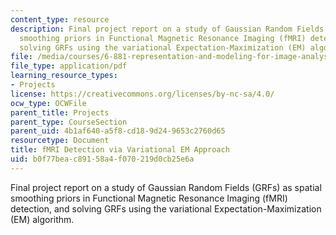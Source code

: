 ```yaml
---
content_type: resource
description: Final project report on a study of Gaussian Random Fields (GRFs) as spatial
  smoothing priors in Functional Magnetic Resonance Imaging (fMRI) detection, and
  solving GRFs using the variational Expectation-Maximization (EM) algorithm.
file: /media/courses/6-881-representation-and-modeling-for-image-analysis-spring-2005/b0f77beac89158a4f070219d0cb25e6a_6881_ou.pdf
file_type: application/pdf
learning_resource_types:
- Projects
license: https://creativecommons.org/licenses/by-nc-sa/4.0/
ocw_type: OCWFile
parent_title: Projects
parent_type: CourseSection
parent_uid: 4b1af640-a5f8-cd18-9d24-9653c2760d65
resourcetype: Document
title: fMRI Detection via Variational EM Approach
uid: b0f77bea-c891-58a4-f070-219d0cb25e6a
---
```

Final project report on a study of Gaussian Random Fields (GRFs) as spatial smoothing priors in Functional Magnetic Resonance Imaging (fMRI) detection, and solving GRFs using the variational Expectation-Maximization (EM) algorithm.